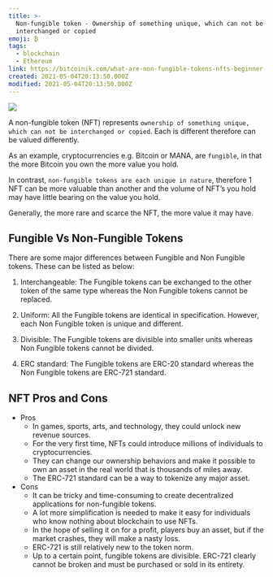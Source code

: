 ```yaml
---
title: >-
  Non-fungible token - Ownership of something unique, which can not be
  interchanged or copied
emoji: ₿
tags:
  - blockchain
  - Ethereum
link: https://bitcoinik.com/what-are-non-fungible-tokens-nfts-beginner-guide/
created: 2021-05-04T20:13:50.000Z
modified: 2021-05-04T20:13:50.000Z
---
```


![](https://coindoo.com/wp-content/uploads/2018/12/fungible-vs-NFT.jpg)

A non-fungible token (NFT) represents `ownership of something unique, which can not be interchanged or copied`. Each is different therefore can be valued differently.

As an example, cryptocurrencies e.g. Bitcoin or MANA, are `fungible`, in that the more Bitcoin you own the more value you hold.

In contrast, `non-fungible tokens are each unique in nature`, therefore 1 NFT can be more valuable than another and the volume of NFT’s you hold may have little bearing on the value you hold.

Generally, the more rare and scarce the NFT, the more value it may have.

## Fungible Vs Non-Fungible Tokens

There are some major differences between Fungible and Non Fungible tokens. These can be listed as below:

1. Interchangeable: The Fungible tokens can be exchanged to the other token of the same type whereas the Non Fungible tokens cannot be replaced.

2. Uniform: All the Fungible tokens are identical in specification. However, each Non Fungible token is unique and different.

3. Divisible: The Fungible tokens are divisible into smaller units whereas Non Fungible tokens cannot be divided.

4. ERC standard: The Fungible tokens are ERC-20 standard whereas the Non Fungible tokens are ERC-721 standard.

## NFT Pros and Cons

- Pros
  - In games, sports, arts, and technology, they could unlock new revenue sources.
  - For the very first time, NFTs could introduce millions of individuals to cryptocurrencies.
  - They can change our ownership behaviors and make it possible to own an asset in the real world that is thousands of miles away.
  - The ERC-721 standard can be a way to tokenize any major asset.
- Cons
  - It can be tricky and time-consuming to create decentralized applications for non-fungible tokens.
  - A lot more simplification is needed to make it easy for individuals who know nothing about blockchain to use NFTs.
  - In the hope of selling it on for a profit, players buy an asset, but if the market crashes, they will make a nasty loss.
  - ERC-721 is still relatively new to the token norm.
  - Up to a certain point, fungible tokens are divisible. ERC-721 clearly cannot be broken and must be purchased or sold in its entirety.
